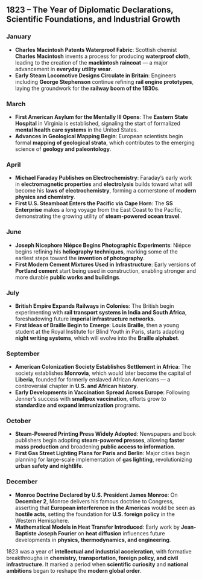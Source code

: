 ## **1823 – The Year of Diplomatic Declarations, Scientific Foundations, and Industrial Growth**

### **January**

* **Charles Macintosh Patents Waterproof Fabric**: Scottish chemist **Charles Macintosh** invents a process for producing **waterproof cloth**, leading to the creation of the **mackintosh raincoat** — a major advancement in **everyday utility wear**.
* **Early Steam Locomotive Designs Circulate in Britain**: Engineers including **George Stephenson** continue refining **rail engine prototypes**, laying the groundwork for the **railway boom of the 1830s**.

### **March**

* **First American Asylum for the Mentally Ill Opens**: The **Eastern State Hospital** in Virginia is established, signaling the start of formalized **mental health care systems** in the United States.
* **Advances in Geological Mapping Begin**: European scientists begin formal **mapping of geological strata**, which contributes to the emerging science of **geology and paleontology**.

### **April**

* **Michael Faraday Publishes on Electrochemistry**: Faraday’s early work in **electromagnetic properties** and **electrolysis** builds toward what will become his **laws of electrochemistry**, forming a cornerstone of **modern physics and chemistry**.
* **First U.S. Steamboat Enters the Pacific via Cape Horn**: The **SS Enterprise** makes a long voyage from the East Coast to the Pacific, demonstrating the growing utility of **steam-powered ocean travel**.

### **June**

* **Joseph Nicephore Niépce Begins Photographic Experiments**: Niépce begins refining his **heliography techniques**, marking some of the earliest steps toward the **invention of photography**.
* **First Modern Cement Mixtures Used in Infrastructure**: Early versions of **Portland cement** start being used in construction, enabling stronger and more durable **public works and buildings**.

### **July**

* **British Empire Expands Railways in Colonies**: The British begin experimenting with **rail transport systems in India and South Africa**, foreshadowing future **imperial infrastructure networks**.
* **First Ideas of Braille Begin to Emerge**: **Louis Braille**, then a young student at the Royal Institute for Blind Youth in Paris, starts adapting **night writing systems**, which will evolve into the **Braille alphabet**.

### **September**

* **American Colonization Society Establishes Settlement in Africa**: The society establishes **Monrovia**, which would later become the capital of **Liberia**, founded for formerly enslaved African Americans — a controversial chapter in **U.S. and African history**.
* **Early Developments in Vaccination Spread Across Europe**: Following Jenner’s success with **smallpox vaccination**, efforts grow to **standardize and expand immunization** programs.

### **October**

* **Steam-Powered Printing Press Widely Adopted**: Newspapers and book publishers begin adopting **steam-powered presses**, allowing **faster mass production** and broadening **public access to information**.
* **First Gas Street Lighting Plans for Paris and Berlin**: Major cities begin planning for large-scale implementation of **gas lighting**, revolutionizing **urban safety and nightlife**.

### **December**

* **Monroe Doctrine Declared by U.S. President James Monroe**: On **December 2**, Monroe delivers his famous doctrine to Congress, asserting that **European interference in the Americas** would be seen as **hostile acts**, setting the foundation for **U.S. foreign policy** in the Western Hemisphere.
* **Mathematical Models in Heat Transfer Introduced**: Early work by **Jean-Baptiste Joseph Fourier** on **heat diffusion** influences future developments in **physics, thermodynamics, and engineering**.

1823 was a year of **intellectual and industrial acceleration**, with formative breakthroughs in **chemistry, transportation, foreign policy, and civil infrastructure**. It marked a period when **scientific curiosity** and **national ambitions** began to reshape the **modern global order**.
